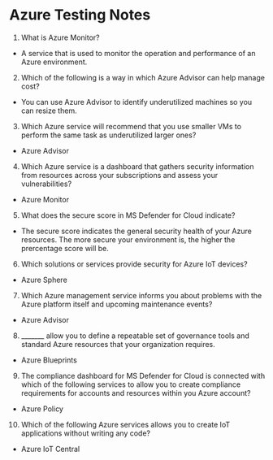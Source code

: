 # Azure Testing Notes

1. What is Azure Monitor?
- A service that is used to monitor the operation and performance of an Azure environment.

2. Which of the following is a way in which Azure Advisor can help manage cost?
- You can use Azure Advisor to identify underutilized machines so you can resize them.

3. Which Azure service will recommend that you use smaller VMs to perform the same task as underutilized larger ones?
- Azure Advisor

4. Which Azure service is a dashboard that gathers security information from resources across your subscriptions and assess your vulnerabilities?
- Azure Monitor

5. What does the secure score in MS Defender for Cloud indicate?
- The secure score indicates the general security health of your Azure resources. The more secure your environment is, the higher the prercentage score will be.

6. Which solutions or services provide security for Azure IoT devices?
- Azure Sphere

7. Which Azure management service informs you about problems with the Azure platform itself and upcoming maintenance events?
- Azure Advisor

8. _______ allow you to define a repeatable set of governance tools and standard Azure resources that your organization requires.
- Azure Blueprints

9. The compliance dashboard for MS Defender for Cloud is connected with which of the following services to allow you to create compliance requirements for accounts and resources within you Azure account?
- Azure Policy

10. Which of the following Azure services allows you to create IoT applications without writing any code?
- Azure IoT Central